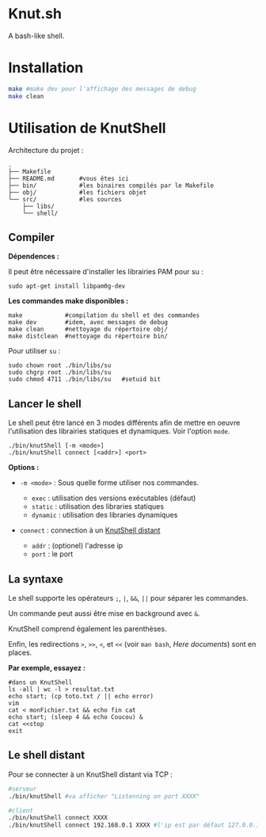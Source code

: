 Knut.sh
=======

A bash-like shell.

# Installation

```bash
make #make dev pour l'affichage des messages de debug
make clean
```

# Utilisation de KnutShell

Architecture du projet :

```
.
├── Makefile
├── README.md       #vous êtes ici
├── bin/            #les binaires compilés par le Makefile
├── obj/            #les fichiers objet
└── src/            #les sources
    ├── libs/
    └── shell/
```

## Compiler

**Dépendences :**

Il peut être nécessaire d'installer les librairies PAM pour su :

```
sudo apt-get install libpam0g-dev
```

**Les commandes make disponibles :**

```
make            #compilation du shell et des commandes
make dev        #idem, avec messages de debug
make clean      #nettoyage du répertoire obj/
make distclean  #nettoyage du répertoire bin/
```

Pour utiliser `su` :

```
sudo chown root ./bin/libs/su
sudo chgrp root ./bin/libs/su
sudo chmod 4711 ./bin/libs/su   #setuid bit
```

## Lancer le shell

Le shell peut être lancé en 3 modes différents afin de mettre en oeuvre
l'utilisation des librairies statiques et dynamiques. Voir l'option `mode`.

```
./bin/knutShell [-m <mode>]
./bin/knutShell connect [<addr>] <port>
```

**Options :**

- `-m <mode>` : Sous quelle forme utiliser nos commandes.
    - `exec` : utilisation des versions exécutables (défaut)
    - `static` : utilisation des libraries statiques
    - `dynamic` : utilisation des libraries dynamiques

- `connect` : connection à un [KnutShell distant](#le-shell-distant)
    - `addr` : (optionel) l'adresse ip
    - `port` : le port

## La syntaxe

Le shell supporte les opérateurs `;`, `|`, `&&`, `||` pour séparer les
commandes.

Un commande peut aussi être mise en background avec `&`.

KnutShell comprend également les parenthèses.

Enfin, les redirections `>`, `>>`, `<`, et `<<` (voir `man bash`,
*Here documents*) sont en places.

**Par exemple, essayez :**

```
#dans un KnutShell
ls -all | wc -l > resultat.txt
echo start; (cp toto.txt / || echo error)
vim
cat < monFichier.txt && echo fin cat
echo start; (sleep 4 && echo Coucou) &
cat <<stop
exit
```

## Le shell distant

Pour se connecter à un KnutShell distant via TCP :

```bash
#serveur
./bin/knutShell #va afficher "Listenning on port XXXX"
```

```bash
#client
./bin/knutShell connect XXXX
./bin/knutShell connect 192.168.0.1 XXXX #l'ip est par défaut 127.0.0.1
```
